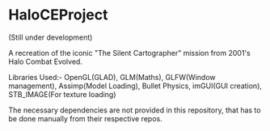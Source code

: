 # HaloCEProject
(Still under development)

A recreation of the iconic "The Silent Cartographer" mission from 2001's Halo Combat Evolved.

Libraries Used:- OpenGL(GLAD), GLM(Maths), GLFW(Window management), Assimp(Model Loading), Bullet Physics, imGUI(GUI creation), STB_IMAGE(For texture loading)

The necessary dependencies are not provided in this repository, that has to be done manually from their respective repos.

